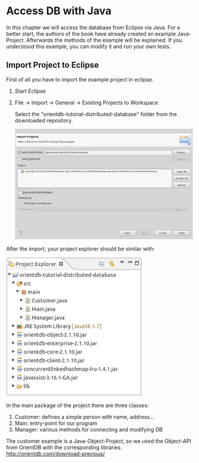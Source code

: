 # Access DB with Java

In this chapter we will access the database from Eclipse via Java.
For a better start, the authors of the book have already created an example Java-Project.
Afterwards the methods of the example will be explained. If you understood this example, you can modify it and run your own tests.

## Import Project to Eclipse

First of all you have to import the example project in eclipse.

1. Start Eclipse
1. File -> Import -> General -> Existing Projects to Workspace

    Select the "orientdb-tutorial-distributed-database" folder from the downloaded repository.
    
    ![](./images/project-import.png)

After the import, your project explorer should be similar with:

![](./images/project-explorer.png)

In the main package of the project there are three classes:
    
1. Customer:        defines a simple person with name, address...
2. Main:            entry-point for our program
3. Manager:         various methods for connecting and modifying DB

The customer example is a Java-Object-Project, so we used the Object-API from OrientDB with the corresponding libraries.
http://orientdb.com/download-previous/